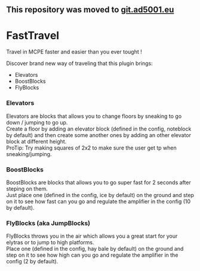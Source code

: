 ## This repository was moved to [git.ad5001.eu](https://git.ad5001.eu/Ad5001/FastTravel)
# FastTravel
Travel in MCPE faster and easier than you ever tought !

Discover brand new way of traveling that this plugin brings:
- Elevators
- BoostBlocks
- FlyBlocks

### Elevators
Elevators are blocks that allows you to change floors by sneaking to go down / jumping to go up.    
Create a floor by adding an elevator block (defined in the config, noteblock by default) and then create some another ones by adding an other elevator block at different height.     
ProTip: Try making squares of 2x2 to make sure the user get tp when sneaking/jumping.

### BoostBlocks
BoostBlocks are blocks that allows you to go super fast for 2 seconds after steping on them.    
Just place one (defined in the config, ice by default) on the ground and step on it to see how fast can you go and regulate the amplifier in the config (10 by default).     

### FlyBlocks (aka JumpBlocks)
FlyBlocks throws you in the air which allows you a great start for your elytras or to jump to high platforms.   
Place one (defined in the config, hay bale by default) on the ground and step on it to see how high can you go and regulate the amplifier in the config (2 by default).     
